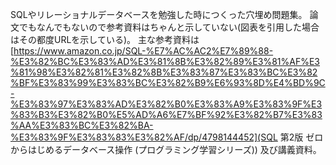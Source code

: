 SQLやリレーショナルデータベースを勉強した時につくった穴埋め問題集。
論文でもなんでもないので参考資料はちゃんと示していない(図表を引用した場合はその都度URLを示している)。
主な参考資料は[https://www.amazon.co.jp/SQL-%E7%AC%AC2%E7%89%88-%E3%82%BC%E3%83%AD%E3%81%8B%E3%82%89%E3%81%AF%E3%81%98%E3%82%81%E3%82%8B%E3%83%87%E3%83%BC%E3%82%BF%E3%83%99%E3%83%BC%E3%82%B9%E6%93%8D%E4%BD%9C-%E3%83%97%E3%83%AD%E3%82%B0%E3%83%A9%E3%83%9F%E3%83%B3%E3%82%B0%E5%AD%A6%E7%BF%92%E3%82%B7%E3%83%AA%E3%83%BC%E3%82%BA-%E3%83%9F%E3%83%83%E3%82%AF/dp/4798144452](SQL 第2版 ゼロからはじめるデータベース操作 (プログラミング学習シリーズ)) 及び講義資料。
